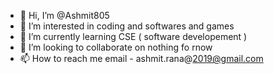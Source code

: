 - 👋 Hi, I’m @Ashmit805
- 👀 I’m interested in coding and softwares and games
- 🌱 I’m currently learning CSE ( software developement )
- 💞️ I’m looking to collaborate on nothing fo rnow 
- 📫 How to reach me email - ashmit.rana@2019@gmail.com 

<!---
Ashmit805/Ashmit805 is a ✨ special ✨ repository because its `README.md` (this file) appears on your GitHub profile.
You can click the Preview link to take a look at your changes.
--->
